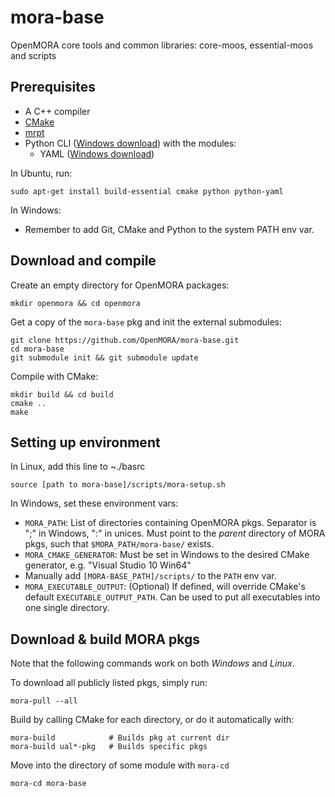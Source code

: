mora-base
=========
OpenMORA core tools and common libraries: core-moos, essential-moos and scripts

## Prerequisites 
  * A C++ compiler
  * [CMake](http://www.cmake.org/)
  * [mrpt](http://www.mrpt.org/)
  * Python CLI ([Windows download](https://www.python.org/download/windows)) with the modules:
    * YAML ([Windows download](http://pyyaml.org/wiki/PyYAML))

In Ubuntu, run: 

    sudo apt-get install build-essential cmake python python-yaml
    
In Windows: 
  * Remember to add Git, CMake and Python to the system PATH env var.

## Download and compile
Create an empty directory for OpenMORA packages:

    mkdir openmora && cd openmora

Get a copy of the `mora-base` pkg and init the external submodules:

    git clone https://github.com/OpenMORA/mora-base.git
    cd mora-base
    git submodule init && git submodule update

Compile with CMake:

    mkdir build && cd build 
    cmake ..
    make

## Setting up environment
In Linux, add this line to ~./basrc

    source [path to mora-base]/scripts/mora-setup.sh
    
In Windows, set these environment vars:

  * `MORA_PATH`: List of directories containing OpenMORA pkgs. Separator is ";" in Windows, ":" in unices. Must point to the *parent* directory of MORA pkgs, such that  `$MORA_PATH/mora-base/` exists.
  * `MORA_CMAKE_GENERATOR`: Must be set in Windows to the desired CMake generator, e.g. "Visual Studio 10 Win64"
  * Manually add `[MORA-BASE_PATH]/scripts/` to the `PATH` env var.
  * `MORA_EXECUTABLE_OUTPUT`: (Optional) If defined, will override CMake's default `EXECUTABLE_OUTPUT_PATH`. Can be used to put all executables into one single directory.
    

## Download & build MORA pkgs
Note that the following commands work on both *Windows* and *Linux*.

To download all publicly listed pkgs, simply run: 

    mora-pull --all

Build by calling CMake for each directory, or do it automatically with:

    mora-build            # Builds pkg at current dir
    mora-build ual*-pkg   # Builds specific pkgs
    
Move into the directory of some module with `mora-cd`

    mora-cd mora-base 


